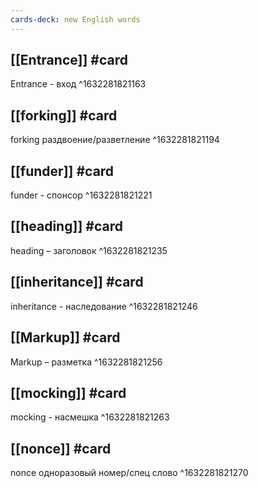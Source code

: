 ```yaml
---
cards-deck: new English words
---
```


## [[Entrance]] #card 
Entrance - вход 
^1632281821163

## [[forking]]  #card 
forking раздвоение/разветление
^1632281821194

## [[funder]]  #card 
funder - спонсор
^1632281821221

## [[heading]]  #card 
heading – заголовок
^1632281821235

## [[inheritance]]  #card 
inheritance - наследование
^1632281821246

## [[Markup]]  #card 
Markup – разметка
^1632281821256

## [[mocking]]  #card 
mocking - насмешка
^1632281821263

## [[nonce]]  #card 
nonce одноразовый номер/спец слово
^1632281821270
